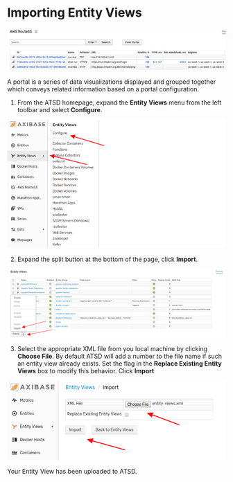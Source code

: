 # Importing Entity Views

![](images/entity-view.png)

A portal is a series of data visualizations displayed and grouped together which conveys related information based on a portal configuration.

1. From the ATSD homepage, expand the **Entity Views** menu from the left toolbar and select **Configure**.

![](images/portal-config-path.png)

2. Expand the split button at the bottom of the page, click **Import**.

![](images/import-evs.png)

3. Select the appropriate XML file from you local machine by clicking **Choose File**. By default ATSD will add a number to the file name if such an entity view already exists. Set the flag in the **Replace Existing Entity Views** box to modify this behavior. Click **Import**

![](images/import-page.png)

Your Entity View has been uploaded to ATSD. 
